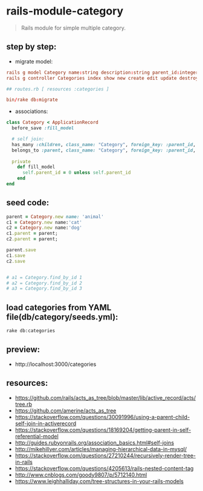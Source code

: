 # rails-module-category
> Rails module for simple multiple category.

## step by step:
+ migrate model:
```conf
rails g model Category name:string description:string parent_id:integer
rails g controller Categories index show new create edit update destroy

## routes.rb [ resources :categories ]

bin/rake db:migrate
```
+ associations:
```rb
class Category < ApplicationRecord
  before_save :fill_model

  # self join:
  has_many :children, class_name: "Category", foreign_key: :parent_id, inverse_of: :children
  belongs_to :parent, class_name: "Category", foreign_key: :parent_id, inverse_of: :parent, optional: true
  
  private
    def fill_model
      self.parent_id = 0 unless self.parent_id
    end
end
```

## seed code:
```rb
parent = Category.new name: 'animal'
c1 = Category.new name:'cat'
c2 = Category.new name:'dog'
c1.parent = parent;
c2.parent = parent;

parent.save
c1.save
c2.save


# a1 = Category.find_by_id 1
# a2 = Category.find_by_id 2
# a3 = Category.find_by_id 3

```

## load categories from YAML file(db/category/seeds.yml):
```bash
rake db:categories
```
## preview:
+ http://localhost:3000/categories

## resources:
+ https://github.com/rails/acts_as_tree/blob/master/lib/active_record/acts/tree.rb
+ https://github.com/amerine/acts_as_tree
+ https://stackoverflow.com/questions/30091996/using-a-parent-child-self-join-in-activerecord
+ https://stackoverflow.com/questions/18169204/getting-parent-in-self-referential-model
+ http://guides.rubyonrails.org/association_basics.html#self-joins
+ http://mikehillyer.com/articles/managing-hierarchical-data-in-mysql/
+ https://stackoverflow.com/questions/27210244/recursively-render-tree-in-rails
+ https://stackoverflow.com/questions/4205613/rails-nested-content-tag
+ http://www.cnblogs.com/goody9807/p/5712140.html
+ https://www.leighhalliday.com/tree-structures-in-your-rails-models